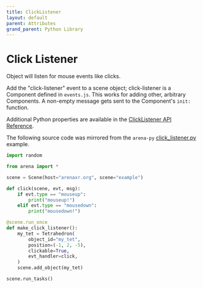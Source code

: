 ```yaml
---
title: ClickListener
layout: default
parent: Attributes
grand_parent: Python Library
---
```


# Click Listener

Object will listen for mouse events like clicks.

Add the "click-listener" event to a scene object; click-listener is a Component defined in `events.js`. This works for adding other, arbitrary Components. A non-empty message gets sent to the Component's `init: ` function.

Additional Python properties are available in the [ClickListener API Reference](/content/python-api/attributes/click_listener).

The following source code was mirrored from the `arena-py` [click_listener.py](https://github.com/arenaxr/arena-py/blob/master/examples/attributes/click_listener.py) example.

```python
import random

from arena import *

scene = Scene(host="arenaxr.org", scene="example")

def click(scene, evt, msg):
    if evt.type == "mouseup":
        print("mouseup!")
    elif evt.type == "mousedown":
        print("mousedown!")

@scene.run_once
def make_click_listener():
    my_tet = Tetrahedron(
        object_id="my_tet",
        position=(-1, 2, -5),
        clickable=True,
        evt_handler=click,
    )
    scene.add_object(my_tet)

scene.run_tasks()
```
